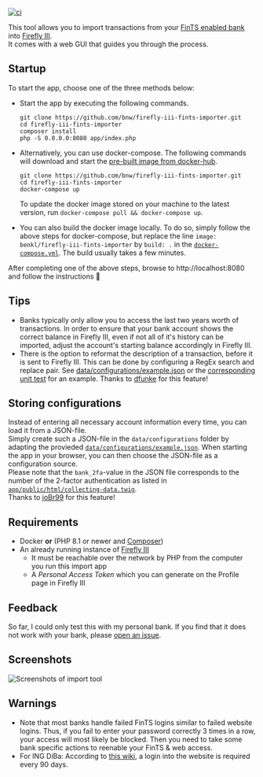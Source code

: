 [![ci](https://github.com/bnw/firefly-iii-fints-importer/actions/workflows/publish-docker-image.yml/badge.svg)](https://github.com/bnw/firefly-iii-fints-importer/actions/workflows/publish-docker-image.yml)

This tool allows you to import transactions from your [FinTS enabled bank](https://subsembly.com/banken.html) into [Firefly III](https://www.firefly-iii.org/).  
It comes with a web GUI that guides you through the process.



Startup
-------
To start the app, choose one of the three methods below:

* Start the app by executing the following commands.
  ```
  git clone https://github.com/bnw/firefly-iii-fints-importer.git
  cd firefly-iii-fints-importer
  composer install
  php -S 0.0.0.0:8080 app/index.php
  ```

* Alternatively, you can use docker-compose. The following commands will download and start the [pre-built image from docker-hub](https://hub.docker.com/r/benkl/firefly-iii-fints-importer). 
  ```
  git clone https://github.com/bnw/firefly-iii-fints-importer.git
  cd firefly-iii-fints-importer
  docker-compose up
  ```
  To update the docker image stored on your machine to the latest version, run `docker-compose pull && docker-compose up`.

* You can also build the docker image locally. To do so, simply follow the above steps for docker-compose, but replace the line `image: benkl/firefly-iii-fints-importer` by `build: .` in the [`docker-compose.yml`](docker-compose.yml). The build usually takes a few minutes.

After completing one of the above steps, browse to http://localhost:8080 and follow the instructions 🙂


Tips
-----
* Banks typically only allow you to access the last two years worth of transactions.
  In order to ensure that your bank account shows the correct balance in Firefly III, even if not all of it's history can be imported, adjust the account's starting balance accordingly in Firefly III.
* There is the option to reformat the description of a transaction, before it is sent to Firefly III.
  This can be done by configuring a RegEx search and replace pair. See [data/configurations/example.json](https://github.com/bnw/firefly-iii-fints-importer/blob/master/data/configurations/example.json) or the [corresponding unit test](https://github.com/bnw/firefly-iii-fints-importer/blob/master/tests/TransactionsToFireflySenderTest.php) for an example. Thanks to [dfunke](https://github.com/dfunke) for this feature!


Storing configurations
----------------------

Instead of entering all necessary account information every time, you can load it from a JSON-file.  
Simply create such a JSON-file in the `data/configurations` folder by adapting the provieded [`data/configurations/example.json`](data/configurations/example.json). When starting the app in your browser, you can then choose the JSON-file as a configuration source.  
Please note that the `bank_2fa`-value in the JSON file corresponds to the number of the 2-factor authentication as listed in [`app/public/html/collecting-data.twig`](app/public/html/collecting-data.twig).  
Thanks to [joBr99](https://github.com/joBr99) for this feature!


Requirements
------------
* Docker **or** (PHP 8.1 or newer and [Composer](https://getcomposer.org/))
* An already running instance of [Firefly III](https://www.firefly-iii.org/) 
  * It must be reachable over the network by PHP from the computer you run this import app
  * A _Personal Access Token_ which you can generate on the Profile page in Firefly III 
  
  
Feedback
--------
So far, I could only test this with my personal bank.
If you find that it does not work with your bank, please [open an issue](https://github.com/bnw/firefly-iii-fints-importer/issues/new).

  
Screenshots
-----------
<img src="https://raw.githubusercontent.com/bnw/firefly-iii-fints-importer/master/docs/img/screenshots.gif" alt="Screenshots of import tool">

Warnings
-------
* Note that most banks handle failed FinTS logins similar to failed website logins. Thus, if you fail to enter your password correctly 3 times in a row, your access will most likely be blocked. Then you need to take some bank specific actions to reenable your FinTS & web access.
* For ING DiBa: According to [this wiki](https://www.willuhn.de/wiki/doku.php?id=psd2#ing), a login into the website is required every 90 days.
